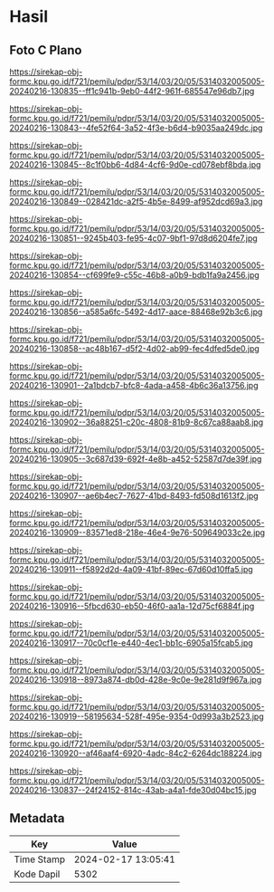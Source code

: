 # Hasil

## Foto C Plano

https://sirekap-obj-formc.kpu.go.id/f721/pemilu/pdpr/53/14/03/20/05/5314032005005-20240216-130835--ff1c941b-9eb0-44f2-961f-685547e96db7.jpg

https://sirekap-obj-formc.kpu.go.id/f721/pemilu/pdpr/53/14/03/20/05/5314032005005-20240216-130843--4fe52f64-3a52-4f3e-b6d4-b9035aa249dc.jpg

https://sirekap-obj-formc.kpu.go.id/f721/pemilu/pdpr/53/14/03/20/05/5314032005005-20240216-130845--8c1f0bb6-4d84-4cf6-9d0e-cd078ebf8bda.jpg

https://sirekap-obj-formc.kpu.go.id/f721/pemilu/pdpr/53/14/03/20/05/5314032005005-20240216-130849--028421dc-a2f5-4b5e-8499-af952dcd69a3.jpg

https://sirekap-obj-formc.kpu.go.id/f721/pemilu/pdpr/53/14/03/20/05/5314032005005-20240216-130851--9245b403-fe95-4c07-9bf1-97d8d6204fe7.jpg

https://sirekap-obj-formc.kpu.go.id/f721/pemilu/pdpr/53/14/03/20/05/5314032005005-20240216-130854--cf699fe9-c55c-46b8-a0b9-bdb1fa9a2456.jpg

https://sirekap-obj-formc.kpu.go.id/f721/pemilu/pdpr/53/14/03/20/05/5314032005005-20240216-130856--a585a6fc-5492-4d17-aace-88468e92b3c6.jpg

https://sirekap-obj-formc.kpu.go.id/f721/pemilu/pdpr/53/14/03/20/05/5314032005005-20240216-130858--ac48b167-d5f2-4d02-ab99-fec4dfed5de0.jpg

https://sirekap-obj-formc.kpu.go.id/f721/pemilu/pdpr/53/14/03/20/05/5314032005005-20240216-130901--2a1bdcb7-bfc8-4ada-a458-4b6c36a13756.jpg

https://sirekap-obj-formc.kpu.go.id/f721/pemilu/pdpr/53/14/03/20/05/5314032005005-20240216-130902--36a88251-c20c-4808-81b9-8c67ca88aab8.jpg

https://sirekap-obj-formc.kpu.go.id/f721/pemilu/pdpr/53/14/03/20/05/5314032005005-20240216-130905--3c687d39-692f-4e8b-a452-52587d7de39f.jpg

https://sirekap-obj-formc.kpu.go.id/f721/pemilu/pdpr/53/14/03/20/05/5314032005005-20240216-130907--ae6b4ec7-7627-41bd-8493-fd508d1613f2.jpg

https://sirekap-obj-formc.kpu.go.id/f721/pemilu/pdpr/53/14/03/20/05/5314032005005-20240216-130909--83571ed8-218e-46e4-9e76-509649033c2e.jpg

https://sirekap-obj-formc.kpu.go.id/f721/pemilu/pdpr/53/14/03/20/05/5314032005005-20240216-130911--f5892d2d-4a09-41bf-89ec-67d60d10ffa5.jpg

https://sirekap-obj-formc.kpu.go.id/f721/pemilu/pdpr/53/14/03/20/05/5314032005005-20240216-130916--5fbcd630-eb50-46f0-aa1a-12d75cf6884f.jpg

https://sirekap-obj-formc.kpu.go.id/f721/pemilu/pdpr/53/14/03/20/05/5314032005005-20240216-130917--70c0cf1e-e440-4ec1-bb1c-6905a15fcab5.jpg

https://sirekap-obj-formc.kpu.go.id/f721/pemilu/pdpr/53/14/03/20/05/5314032005005-20240216-130918--8973a874-db0d-428e-9c0e-9e281d9f967a.jpg

https://sirekap-obj-formc.kpu.go.id/f721/pemilu/pdpr/53/14/03/20/05/5314032005005-20240216-130919--58195634-528f-495e-9354-0d993a3b2523.jpg

https://sirekap-obj-formc.kpu.go.id/f721/pemilu/pdpr/53/14/03/20/05/5314032005005-20240216-130920--af46aaf4-6920-4adc-84c2-6264dc188224.jpg

https://sirekap-obj-formc.kpu.go.id/f721/pemilu/pdpr/53/14/03/20/05/5314032005005-20240216-130837--24f24152-814c-43ab-a4a1-fde30d04bc15.jpg


## Metadata

| Key        | Value               |
| ---------- | ------------------- |
| Time Stamp | 2024-02-17 13:05:41 |
| Kode Dapil | 5302                |



